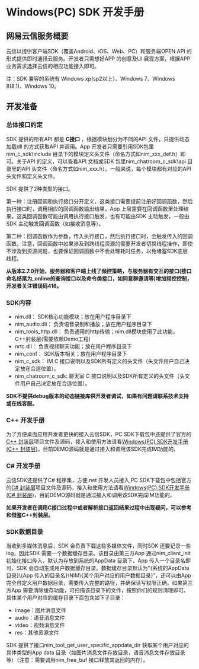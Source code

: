 # Windows(PC) SDK 开发手册## 网易云信服务概要云信以提供客户端SDK（覆盖Android、iOS、Web、PC）和服务端OPEN API 的形式提供即时通讯云服务。开发者只需想好APP 的创意及UI 展现方案，根据APP 业务需求选择云信的相应功能接入即可。注：SDK 兼容的系统有 Windows xp(sp2以上）、Windows 7、Windows 8(8.1)、Windows 10。## 开发准备### 总体接口约定SDK 提供的所有API 都是 **C接口** ，根据模块划分为不同的API 文件，只提供动态加载dll 的方式获取API 并调用。App 开发者只需要引用SDK包里nim\_c\_sdk\\include 目录下的模块定义头文件（命名方式如nim\_xxx\_def.h）即可。关于API 的定义，可以查看API 文档或SDK 包里nim\_chatroom\_c\_sdk\\api 目录里的API 头文件（命名方式如nim\_xxx.h）。一般来说，每个模块都有对应的API 头文件和定义头文件。SDK 提供了2种类型的接口。第一种：注册回调和执行接口分开定义，这类接口需要提前注册好回调函数，然后执行接口时，调用相应的回调函数输出结果，App 上层需要在回调函数里处理结果。这类回调函数可能由调用执行接口触发，也有可能由SDK 主动触发，一般由SDK 主动触发回调函数（如接收消息等）。第二种：回调函数作为参数，传入执行接口，然后执行接口时，会触发传入的回调函数。注意，回调函数中如果涉及到跨线程资源的需要开发者切换线程操作，即使不涉及到资源问题，也要保证回调函数中不会处理耗时任务，以免堵塞SDK底层线程。**从版本2.7.0开始，服务器和客户端上线了频控策略，与服务器有交互的接口(接口命名结尾为_online的查询接口以及命令类接口，如同意群邀请等)增加频控控制，开发者关注错误码416。**### SDK内容* nim.dll： SDK核心功能模块；放在用户程序目录下* nim_audio.dll： 负责语音录制和播放；放在用户程序目录下* nim\_tools\_http.dll： 负责通用的http传输；nim.dll模块使用了此功能，C++封装层(需要依赖Demo工程)* nrtc.dll： 负责视频聊天功能；放在用户程序目录下* nim_conf： SDK版本相关；放在用户程序目录下* nim\_c\_sdk： IM C 接口说明以及SDK所有定义的头文件（头文件用户自己决定放在合适位置）。* nim\_chatroom\_c\_sdk: 聊天室 C 接口说明以及SDK所有定义的头文件（头文件用户自己决定放在合适位置）。

**SDK不提供debug版本的动态链接库供开发者调试，如果有问题请联系技术支持或在线客服。**### C++ 开发手册为了方便桌面应用开发者更快的接入云信SDK，PC SDK下载包中还提供了官方的[C++ 封装层](https://github.com/netease-im/NIM_PC_SDK-CPP- "target=_blank")项目文件及源码，接入和使用方法请看[Windows(PC) SDK开发手册(C++ 封装层)](http://dev.netease.im/docs?doc=pc "target=_blank")，目前DEMO源码就是通过接入和调用该SDK完成IM功能的。### C# 开发手册云信SDK还提供了C# 程序集，方便.net 开发人员接入,PC SDK下载包中包括官方的[C# 封装层](https://github.com/netease-im/NIM_PC_SDK-CSharp "target=_blank")项目文件及源码，接入和使用方法请看[Windows(PC) SDK开发手册(C# 封装层)](http://dev.netease.im/docs?doc=pc_csharp "target=_blank")，目前DEMO源码就是通过接入和调用该SDK完成IM功能的。**如果开发者在调用C接口过程中或者解析接口返回结果过程中出现疑问，可以参考和借鉴C++封装层。**### SDK数据目录当收到多媒体消息后，SDK 会负责下载这些多媒体文件，同时SDK 还要记录一些log，因此SDK 需要一个数据缓存目录。该目录由第三方App 通过nim\_client\_init 初始化接口传入，默认为存放到系统的AppData 目录下，App 传入一个目录名即可，SDK 会自动生成用户数据缓存目录。数据缓存目录默认为"{系统的AppData 目录}\\{App 传入的目录名}\\NIM\\{某个用户对应的用户数据目录}”，还可以由App 完全自定义用户数据目录，需要传入完整的路径，并确保读写权限正确。如果第三方App 需要清除缓存功能，可扫描该目录下的文件，按照你们的规则清理即可。具体某个用户对应的缓存目录下面包含如下子目录：- image：图片消息文件- audio：语音消息文件- video：视频消息文件- res：其他资源文件SDK 提供了接口nim\_tool\_get\_user\_specific\_appdata\_dir 获取某个用户对应的具体类型的App data 目录（如图片消息文件存放目录，语音消息文件存放目录等）（注意：需要调用nim\_free\_buf 接口释放其返回的内存）。 